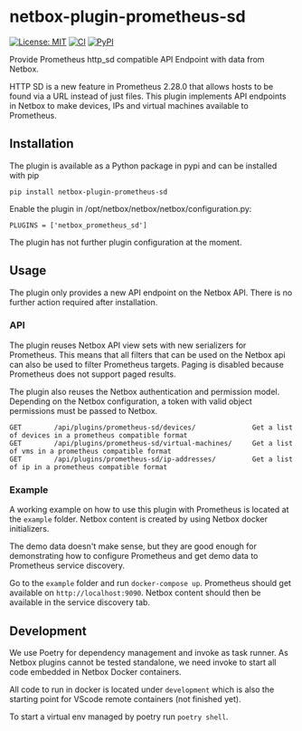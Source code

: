 # netbox-plugin-prometheus-sd

[![License: MIT](https://img.shields.io/badge/License-MIT-yellow.svg)](https://opensource.org/licenses/MIT)
[![CI](https://github.com/FlxPeters/netbox-plugin-prometheus-sd/workflows/CI/badge.svg?event=push)](https://github.com/FlxPeters/netbox-plugin-prometheus-sd/actions?query=workflow%3ACI)
[![PyPI](https://img.shields.io/pypi/v/netbox-plugin-prometheus-sd)](https://pypi.org/project/netbox-plugin-prometheus-sd/)

Provide Prometheus http_sd compatible API Endpoint with data from Netbox.

HTTP SD is a new feature in Prometheus 2.28.0 that allows hosts to be found via a URL instead of just files. 
This plugin implements API endpoints in Netbox to make devices, IPs and virtual machines available to Prometheus.

## Installation

The plugin is available as a Python package in pypi and can be installed with pip

    pip install netbox-plugin-prometheus-sd

Enable the plugin in /opt/netbox/netbox/netbox/configuration.py:

    PLUGINS = ['netbox_prometheus_sd']

The plugin has not further plugin configuration at the moment.

## Usage

The plugin only provides a new API endpoint on the Netbox API. There is no further action required after installation. 

### API

The plugin reuses Netbox API view sets with new serializers for Prometheus. 
This means that all filters that can be used on the Netbox api can also be used to filter Prometheus targets.
Paging is disabled because Prometheus does not support paged results. 

The plugin also reuses the Netbox authentication and permission model. 
Depending on the Netbox configuration, a token with valid object permissions must be passed to Netbox.

```
GET        /api/plugins/prometheus-sd/devices/              Get a list of devices in a prometheus compatible format
GET        /api/plugins/prometheus-sd/virtual-machines/     Get a list of vms in a prometheus compatible format
GET        /api/plugins/prometheus-sd/ip-addresses/         Get a list of ip in a prometheus compatible format
```

### Example

A working example on how to use this plugin with Prometheus is located at the `example` folder. Netbox content is created by using Netbox docker initializers.

The demo data doesn't make sense, but they are good enough for demonstrating how to configure Prometheus and get demo data to Prometheus service discovery.

Go to the `example` folder and run `docker-compose up`. Prometheus should get available on `http://localhost:9090`. Netbox content should then be available in the service discovery tab. 

## Development

We use Poetry for dependency management and invoke as task runner. 
As Netbox plugins cannot be tested standalone, we need invoke to start all code embedded in Netbox Docker containers.

All code to run in docker is located under `development` which is also the starting point for VScode remote containers (not finished yet).

To start a virtual env managed by poetry run `poetry shell`. 
